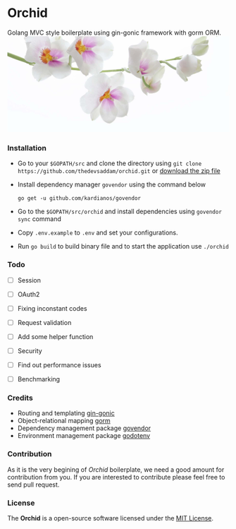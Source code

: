 Orchid
=================
Golang MVC style boilerplate using gin-gonic framework with gorm ORM.
![Orchid](public/orchid.jpg)
### Installation
* Go to your `$GOPATH/src` and clone the directory using `git clone https://github.com/thedevsaddam/orchid.git`
or [download the zip file](https://github.com/thedevsaddam/orchid/archive/master.zip)

* Install dependency manager `govendor` using the command below
    ```
    go get -u github.com/kardianos/govendor
    ```

* Go to the `$GOPATH/src/orchid` and install dependencies using `govendor sync` command

* Copy `.env.example` to `.env` and set your configurations.

* Run `go build` to build binary file and to start the application use `./orchid`


### Todo
- [ ] Session
- [ ] OAuth2
- [ ] Fixing inconstant codes
- [ ] Request validation
- [ ] Add some helper function
- [ ] Security
- [ ] Find out performance issues
- [ ] Benchmarking


### Credits
* Routing and templating [gin-gonic](https://gin-gonic.github.io/gin)
* Object-relational mapping [gorm](https://github.com/jinzhu/gorm)
* Dependency management package [govendor](https://github.com/kardianos/govendor)
* Environment management  package [godotenv](https://github.com/joho/godotenv)

### Contribution
As it is the very begining of *Orchid* boilerplate, we need a good amount for contribution from you.
If you are interested to contribute please feel free to send pull request.

### License
The **Orchid** is a open-source software licensed under the [MIT License](LICENSE.md).
